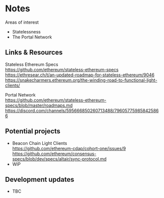 # Notes

Areas of interest  
- Statelessness  
- The Portal Network  

## Links & Resources

Stateless Ethereum Specs  
https://github.com/ethereum/stateless-ethereum-specs  
https://ethresear.ch/t/an-updated-roadmap-for-stateless-ethereum/9046
https://snakecharmers.ethereum.org/the-winding-road-to-functional-light-clients/    

Portal Network  
https://github.com/ethereum/stateless-ethereum-specs/blob/master/roadmaps.md  
https://discord.com/channels/595666850260713488/796057759858425866

## Potential projects
- Beacon Chain Light Clients  
  https://github.com/ethereum-cdap/cohort-one/issues/9  
  https://github.com/ethereum/consensus-specs/blob/dev/specs/altair/sync-protocol.md  
- WIP  

## Development updates
- TBC  
